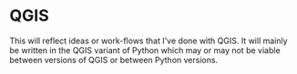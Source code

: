 # QGIS
This will reflect ideas or work-flows that I've done with QGIS. It will mainly be written in the QGIS variant of Python which may or may
not be viable between versions of QGIS or between Python versions.
